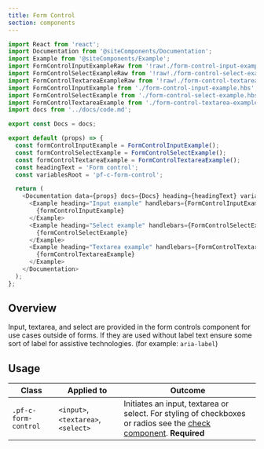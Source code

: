 ```yaml
---
title: Form Control
section: components
---
```

```js
import React from 'react';
import Documentation from '@siteComponents/Documentation';
import Example from '@siteComponents/Example';
import FormControlInputExampleRaw from '!raw!./form-control-input-example.hbs';
import FormControlSelectExampleRaw from '!raw!./form-control-select-example.hbs';
import FormControlTextareaExampleRaw from '!raw!./form-control-textarea-example.hbs';
import FormControlInputExample from './form-control-input-example.hbs';
import FormControlSelectExample from './form-control-select-example.hbs';
import FormControlTextareaExample from './form-control-textarea-example.hbs';
import docs from '../docs/code.md';

export const Docs = docs;

export default (props) => {
  const formControlInputExample = FormControlInputExample();
  const formControlSelectExample = FormControlSelectExample();
  const formControlTextareaExample = FormControlTextareaExample();
  const headingText = 'Form control';
  const variablesRoot = 'pf-c-form-control';

  return (
    <Documentation data={props} docs={Docs} heading={headingText} variablesRoot={variablesRoot}>
      <Example heading="Input example" handlebars={FormControlInputExampleRaw}>
        {formControlInputExample}
      </Example>
      <Example heading="Select example" handlebars={FormControlSelectExampleRaw}>
        {formControlSelectExample}
      </Example>
      <Example heading="Textarea example" handlebars={FormControlTextareaExampleRaw}>
        {formControlTextareaExample}
      </Example>
    </Documentation>
  );
};
```

## Overview

Input, textarea, and select are provided in the form controls component for use cases outside of forms. If they are used without label text ensure some sort of label for assistive technologies. (for example: `aria-label`)


## Usage

| Class | Applied to | Outcome |
| -- | -- | -- |
| `.pf-c-form-control` | `<input>`,`<textarea>`, `<select>` |  Initiates an input, textarea or select. For styling of checkboxes or radios see the [check component](../../Check/examples/). **Required**  |
